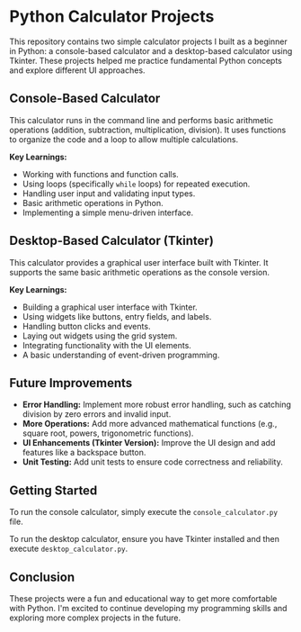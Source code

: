 # Python Calculator Projects

This repository contains two simple calculator projects I built as a beginner in Python: a console-based calculator and a desktop-based calculator using Tkinter.  These projects helped me practice fundamental Python concepts and explore different UI approaches.

## Console-Based Calculator

This calculator runs in the command line and performs basic arithmetic operations (addition, subtraction, multiplication, division). It uses functions to organize the code and a loop to allow multiple calculations.

**Key Learnings:**

* Working with functions and function calls.
* Using loops (specifically `while` loops) for repeated execution.
* Handling user input and validating input types.
* Basic arithmetic operations in Python.
* Implementing a simple menu-driven interface.


## Desktop-Based Calculator (Tkinter)

This calculator provides a graphical user interface built with Tkinter. It supports the same basic arithmetic operations as the console version.

**Key Learnings:**

* Building a graphical user interface with Tkinter.
* Using widgets like buttons, entry fields, and labels.
* Handling button clicks and events.
* Laying out widgets using the grid system.
* Integrating functionality with the UI elements.
* A basic understanding of event-driven programming.

## Future Improvements

* **Error Handling:** Implement more robust error handling, such as catching division by zero errors and invalid input.
* **More Operations:** Add more advanced mathematical functions (e.g., square root, powers, trigonometric functions).
* **UI Enhancements (Tkinter Version):** Improve the UI design and add features like a backspace button.
* **Unit Testing:** Add unit tests to ensure code correctness and reliability.

## Getting Started

To run the console calculator, simply execute the `console_calculator.py` file.

To run the desktop calculator, ensure you have Tkinter installed and then execute `desktop_calculator.py`.


## Conclusion

These projects were a fun and educational way to get more comfortable with Python. I'm excited to continue developing my programming skills and exploring more complex projects in the future.
